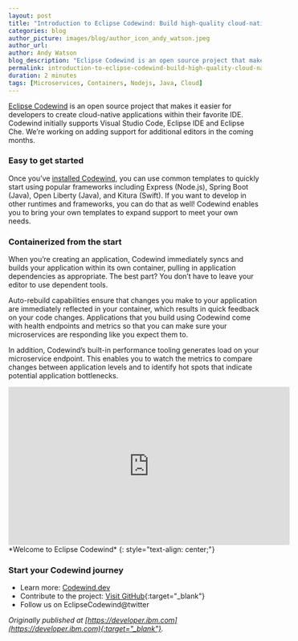 ```yaml
---
layout: post
title: "Introduction to Eclipse Codewind: Build high-quality cloud-native applications faster"
categories: blog
author_picture: images/blog/author_icon_andy_watson.jpeg
author_url: 
author: Andy Watson
blog_description: "Eclipse Codewind is an open source project that makes it easier for developers to create cloud-native applications within their favorite IDE. Codewind initially supports Visual Studio Code, Eclipse..."
permalink: introduction-to-eclipse-codewind-build-high-quality-cloud-native-applications-faster.html
duration: 2 minutes
tags: [Microservices, Containers, Nodejs, Java, Cloud]
---
```

[Eclipse Codewind](https://codewind.dev/) is an open source project that makes it easier for developers to create cloud-native applications within their favorite IDE. Codewind initially supports Visual Studio Code, Eclipse IDE and Eclipse Che. We’re working on adding support for additional editors in the coming months.

### Easy to get started
Once you’ve [installed Codewind](https://www.eclipse.org/codewind/gettingstarted.html), you can use common templates to quickly start using popular frameworks including Express (Node.js), Spring Boot (Java), Open Liberty (Java), and Kitura (Swift). If you want to develop in other runtimes and frameworks, you can do that as well! Codewind enables you to bring your own templates to expand support to meet your own needs.

### Containerized from the start
When you’re creating an application, Codewind immediately syncs and builds your application within its own container, pulling in application dependencies as appropriate. The best part? You don’t have to leave your editor to use dependent tools.

Auto-rebuild capabilities ensure that changes you make to your application are immediately reflected in your container, which results in quick feedback on your code changes. Applications that you build using Codewind come with health endpoints and metrics so that you can make sure your microservices are responding like you expect them to.

In addition, Codewind’s built-in performance tooling generates load on your microservice endpoint. This enables you to watch the metrics to compare changes between application levels and to identify hot spots that indicate potential application bottlenecks.

<div style="text-align: center;"><iframe width="560" height="315" src="https://www.youtube.com/embed/mjADP2_4FBg" frameborder="0" allow="accelerometer; autoplay; encrypted-media; gyroscope; picture-in-picture" allowfullscreen></iframe></div>
*Welcome to Eclipse Codewind*
{: style="text-align: center;"}

### Start your Codewind journey
- Learn more: [Codewind.dev](https://codewind.dev/)
- Contribute to the project: [Visit GitHub](https://github.com/eclipse/codewind){:target="_blank"}
- Follow us on EclipseCodewind@twitter

*Originally published at [https://developer.ibm.com](https://developer.ibm.com){:target="_blank"}.*